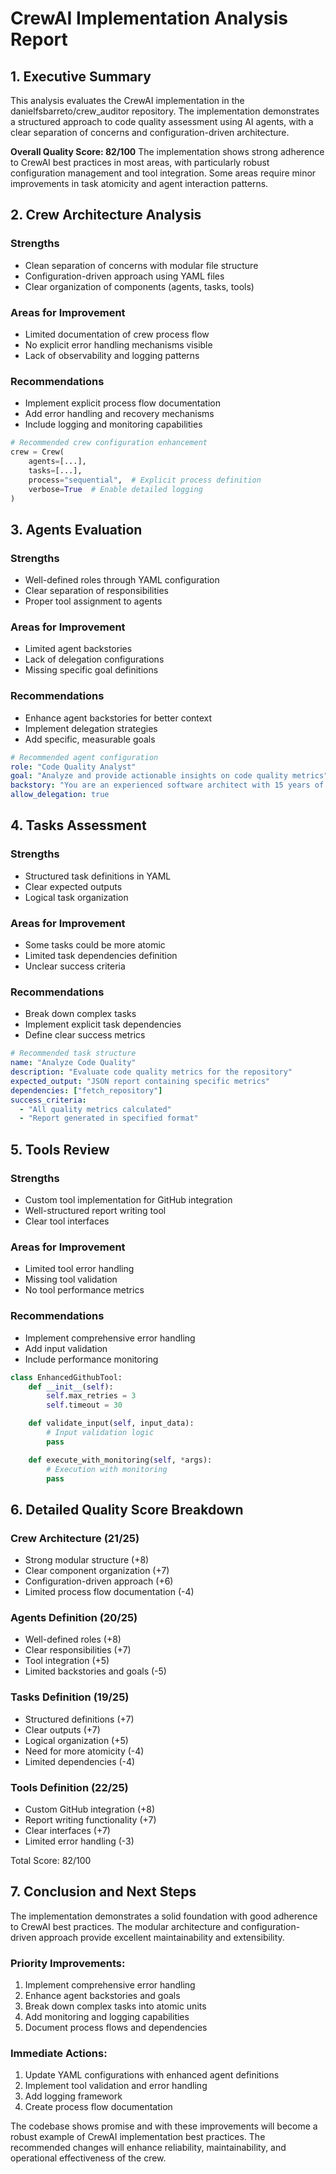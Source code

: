 # CrewAI Implementation Analysis Report

## 1. Executive Summary

This analysis evaluates the CrewAI implementation in the danielfsbarreto/crew_auditor repository. The implementation demonstrates a structured approach to code quality assessment using AI agents, with a clear separation of concerns and configuration-driven architecture.

**Overall Quality Score: 82/100**
The implementation shows strong adherence to CrewAI best practices in most areas, with particularly robust configuration management and tool integration. Some areas require minor improvements in task atomicity and agent interaction patterns.

## 2. Crew Architecture Analysis

### Strengths
- Clean separation of concerns with modular file structure
- Configuration-driven approach using YAML files
- Clear organization of components (agents, tasks, tools)

### Areas for Improvement
- Limited documentation of crew process flow
- No explicit error handling mechanisms visible
- Lack of observability and logging patterns

### Recommendations
- Implement explicit process flow documentation
- Add error handling and recovery mechanisms
- Include logging and monitoring capabilities
```python
# Recommended crew configuration enhancement
crew = Crew(
    agents=[...],
    tasks=[...],
    process="sequential",  # Explicit process definition
    verbose=True  # Enable detailed logging
)
```

## 3. Agents Evaluation

### Strengths
- Well-defined roles through YAML configuration
- Clear separation of responsibilities
- Proper tool assignment to agents

### Areas for Improvement
- Limited agent backstories
- Lack of delegation configurations
- Missing specific goal definitions

### Recommendations
- Enhance agent backstories for better context
- Implement delegation strategies
- Add specific, measurable goals
```yaml
# Recommended agent configuration
role: "Code Quality Analyst"
goal: "Analyze and provide actionable insights on code quality metrics"
backstory: "You are an experienced software architect with 15 years of experience..."
allow_delegation: true
```

## 4. Tasks Assessment

### Strengths
- Structured task definitions in YAML
- Clear expected outputs
- Logical task organization

### Areas for Improvement
- Some tasks could be more atomic
- Limited task dependencies definition
- Unclear success criteria

### Recommendations
- Break down complex tasks
- Implement explicit task dependencies
- Define clear success metrics
```yaml
# Recommended task structure
name: "Analyze Code Quality"
description: "Evaluate code quality metrics for the repository"
expected_output: "JSON report containing specific metrics"
dependencies: ["fetch_repository"]
success_criteria:
  - "All quality metrics calculated"
  - "Report generated in specified format"
```

## 5. Tools Review

### Strengths
- Custom tool implementation for GitHub integration
- Well-structured report writing tool
- Clear tool interfaces

### Areas for Improvement
- Limited tool error handling
- Missing tool validation
- No tool performance metrics

### Recommendations
- Implement comprehensive error handling
- Add input validation
- Include performance monitoring
```python
class EnhancedGithubTool:
    def __init__(self):
        self.max_retries = 3
        self.timeout = 30

    def validate_input(self, input_data):
        # Input validation logic
        pass

    def execute_with_monitoring(self, *args):
        # Execution with monitoring
        pass
```

## 6. Detailed Quality Score Breakdown

### Crew Architecture (21/25)
- Strong modular structure (+8)
- Clear component organization (+7)
- Configuration-driven approach (+6)
- Limited process flow documentation (-4)

### Agents Definition (20/25)
- Well-defined roles (+8)
- Clear responsibilities (+7)
- Tool integration (+5)
- Limited backstories and goals (-5)

### Tasks Definition (19/25)
- Structured definitions (+7)
- Clear outputs (+7)
- Logical organization (+5)
- Need for more atomicity (-4)
- Limited dependencies (-4)

### Tools Definition (22/25)
- Custom GitHub integration (+8)
- Report writing functionality (+7)
- Clear interfaces (+7)
- Limited error handling (-3)

Total Score: 82/100

## 7. Conclusion and Next Steps

The implementation demonstrates a solid foundation with good adherence to CrewAI best practices. The modular architecture and configuration-driven approach provide excellent maintainability and extensibility.

### Priority Improvements:
1. Implement comprehensive error handling
2. Enhance agent backstories and goals
3. Break down complex tasks into atomic units
4. Add monitoring and logging capabilities
5. Document process flows and dependencies

### Immediate Actions:
1. Update YAML configurations with enhanced agent definitions
2. Implement tool validation and error handling
3. Add logging framework
4. Create process flow documentation

The codebase shows promise and with these improvements will become a robust example of CrewAI implementation best practices. The recommended changes will enhance reliability, maintainability, and operational effectiveness of the crew.

